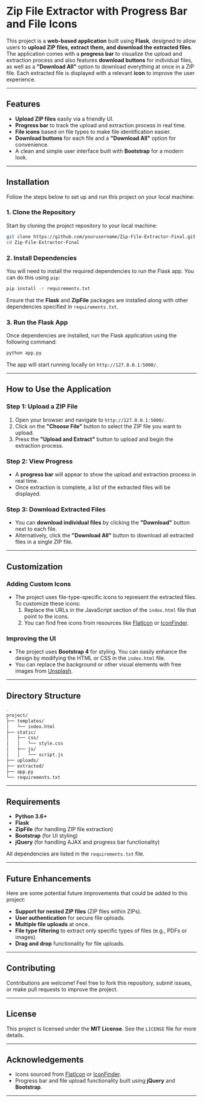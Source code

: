 # **Zip File Extractor with Progress Bar and File Icons**

This project is a **web-based application** built using **Flask**, designed to allow users to **upload ZIP files, extract them, and download the extracted files**. The application comes with a **progress bar** to visualize the upload and extraction process and also features **download buttons** for individual files, as well as a **"Download All"** option to download everything at once in a ZIP file. Each extracted file is displayed with a relevant **icon** to improve the user experience.

---

## **Features**

- **Upload ZIP files** easily via a friendly UI.
- **Progress bar** to track the upload and extraction process in real time.
- **File icons** based on file types to make file identification easier.
- **Download buttons** for each file and a **"Download All"** option for convenience.
- A clean and simple user interface built with **Bootstrap** for a modern look.

---

## **Installation**

Follow the steps below to set up and run this project on your local machine:

### 1. **Clone the Repository**

Start by cloning the project repository to your local machine:

```bash
git clone https://github.com/yourusername/Zip-File-Extractor-Final.git
cd Zip-File-Extractor-Final
```

### 2. **Install Dependencies**

You will need to install the required dependencies to run the Flask app. You can do this using `pip`:

```bash
pip install -r requirements.txt
```

Ensure that the **Flask** and **ZipFile** packages are installed along with other dependencies specified in `requirements.txt`.

### 3. **Run the Flask App**

Once dependencies are installed, run the Flask application using the following command:

```bash
python app.py
```

The app will start running locally on `http://127.0.0.1:5000/`.

---

## **How to Use the Application**

### **Step 1: Upload a ZIP File**

1. Open your browser and navigate to `http://127.0.0.1:5000/`.
2. Click on the **"Choose File"** button to select the ZIP file you want to upload.
3. Press the **"Upload and Extract"** button to upload and begin the extraction process.

### **Step 2: View Progress**

- A **progress bar** will appear to show the upload and extraction process in real time.
- Once extraction is complete, a list of the extracted files will be displayed.

### **Step 3: Download Extracted Files**

- You can **download individual files** by clicking the **"Download"** button next to each file.
- Alternatively, click the **"Download All"** button to download all extracted files in a single ZIP file.

---

## **Customization**

### **Adding Custom Icons**

- The project uses file-type-specific icons to represent the extracted files. To customize these icons:
  1. Replace the URLs in the JavaScript section of the `index.html` file that point to the icons.
  2. You can find free icons from resources like [FlatIcon](https://www.flaticon.com) or [IconFinder](https://www.iconfinder.com).

### **Improving the UI**

- The project uses **Bootstrap 4** for styling. You can easily enhance the design by modifying the HTML or CSS in the `index.html` file.
- You can replace the background or other visual elements with free images from [Unsplash](https://unsplash.com).

---

## **Directory Structure**

```bash
.
project/
├── templates/
│   └── index.html
├── static/
│   ├── css/
│   │   └── style.css
│   ├── js/
│   │   └── script.js
├── uploads/
├── extracted/
├── app.py
└── requirements.txt

```

---

## **Requirements**

- **Python 3.6+**
- **Flask**
- **ZipFile** (for handling ZIP file extraction)
- **Bootstrap** (for UI styling)
- **jQuery** (for handling AJAX and progress bar functionality)

All dependencies are listed in the `requirements.txt` file.

---

## **Future Enhancements**

Here are some potential future improvements that could be added to this project:

- **Support for nested ZIP files** (ZIP files within ZIPs).
- **User authentication** for secure file uploads.
- **Multiple file uploads** at once.
- **File type filtering** to extract only specific types of files (e.g., PDFs or images).
- **Drag and drop** functionality for file uploads.

---

## **Contributing**

Contributions are welcome! Feel free to fork this repository, submit issues, or make pull requests to improve the project.

---

## **License**

This project is licensed under the **MIT License**. See the `LICENSE` file for more details.

---

## **Acknowledgements**

- Icons sourced from [FlatIcon](https://www.flaticon.com) or [IconFinder](https://www.iconfinder.com).
- Progress bar and file upload functionality built using **jQuery** and **Bootstrap**.

---
